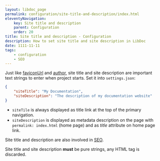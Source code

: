 ```yaml
---
layout: libdoc_page
permalink: configuration/site-title-and-description/index.html
eleventyNavigation:
    key: Site title and description
    parent: Configuration
    order: 20
title: Site title and description - Configuration
description: How to set site title and site description in LibDoc
date: 1111-11-11
tags:
    - configuration
    - SEO
---
```

Just like [faviconUrl](/content/configuration/favicon.md) and [author](/content/configuration/author.md), site title and site description are important text strings to enter when project starts. Set it into `settings.json`:

```json
{
    "siteTitle": "My Documentation",
    "siteDescription": "The description of my documentation website"
}
```

* `siteTile` is always displayed as title link at the top of the primary navigation.
* `siteDescription` is displayed as metadata description on the page with `permalink: index.html` (home page) and as <var>title</var> attribute on home page link.

Site title and description are also involved in [SEO](/content/seo.md).

<aside>
    <p class="alert alert-warning" data-title="Be careful">
        Site title and site description <strong>must</strong> be pure strings, any HTML tag is discarded.
    </p>
</aside>
